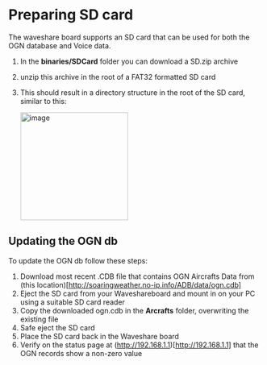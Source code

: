 # Preparing SD card

The waveshare board supports an SD card that can be used for both the OGN database and Voice data.

1. In the **binaries/SDCard** folder you can download a SD.zip archive
2. unzip this archive in the root of a FAT32 formatted SD card
3. This should result in a directory structure in the root of the SD card, similar to this:

   
   <img width="213" height="214" alt="image" src="https://github.com/user-attachments/assets/9e0fff79-8af3-44e0-83b2-1a5f9ed97965" />


## Updating the OGN db
To update the OGN db follow these steps:
1. Download most recent .CDB file that contains OGN Aircrafts Data from (this location)[http://soaringweather.no-ip.info/ADB/data/ogn.cdb]
2. Eject the SD card from your Waveshareboard and mount in on your PC using a suitable SD card reader
3. Copy the downloaded ogn.cdb in the **Arcrafts** folder, overwriting the existing file
4. Safe eject the SD card
5. Place the SD card back in the Waveshare board
6. Verify on the status page at (http://192.168.1.1)[http://192.168.1.1] that the OGN records show a non-zero value

   
